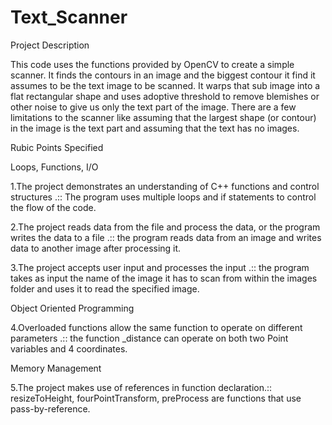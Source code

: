 # Text_Scanner

Project Description

This code uses the functions provided by OpenCV to create a simple scanner. It finds the contours in an image and the biggest contour it find it assumes to be the text image to be scanned. It warps that sub image into a flat rectangular shape and uses adoptive threshold to remove blemishes or other noise to give us only the text part of the image. There are a few limitations to the scanner like assuming that the largest shape (or contour) in the image is the text part and assuming that the text has no images.

Rubic Points Specified

Loops, Functions, I/O

1.The project demonstrates an understanding of C++ functions and control structures .:: The program uses multiple loops and if statements to control the flow of the code.

2.The project reads data from the file and process the data, or the program writes the data to a file .:: the program reads data from an image and writes data to another image after processing it.

3.The project accepts user input and processes the input .:: the program takes as input the name of the image it has to scan from within the images folder and uses it to read the specified image.

Object Oriented Programming

4.Overloaded functions allow the same function to operate on different parameters .:: the function _distance can operate on both two Point variables and 4 coordinates.

Memory Management

5.The project makes use of references in function declaration.:: resizeToHeight, fourPointTransform, preProcess are functions that use pass-by-reference.


